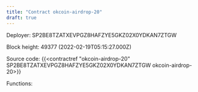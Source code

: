 ```yaml
---
title: "Contract okcoin-airdrop-20"
draft: true
---
```

Deployer: SP2BE8TZATXEVPGZ8HAFZYE5GKZ02X0YDKAN7ZTGW


 



Block height: 49377 (2022-02-19T05:15:27.000Z)

Source code: {{<contractref "okcoin-airdrop-20" SP2BE8TZATXEVPGZ8HAFZYE5GKZ02X0YDKAN7ZTGW okcoin-airdrop-20>}}

Functions:


